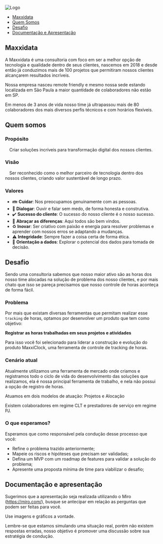 ![Logo](https://i.postimg.cc/qRXTZZ0z/logo-3.png)

- [Maxxidata](#Maxxidata)
- [Quem Somos](#quem-somos)
- [Desafio](#desafio)
- [Documentação e Apresentação](#documentação-e-apresentação)


## Maxxidata

A Maxxidata é uma consultoria com foco em ser a melhor opção de tecnologia e qualidade dentro de seus clientes, nascemos em 2018 e desde então já conduzimos mais de 100 projetos que permitiram nossos clientes alcançarem resultados incríveis. 

Nossa empresa nasceu remote friendly e mesmo nossa sede estando localizada em São Paula a maior quantidade de colaboradores não estão em SP.

Em menos de 3 anos de vida nosso time já ultrapassou mais de 80 colaboradores dos mais diversos perfis técnicos e com horários flexíveis. 



## Quem somos

### **Propósito**

 Criar soluções incríveis para transformação digital dos nossos clientes.

### **Visão**

 Ser reconhecido como o melhor parceiro de tecnologia dentro dos nossos clientes, criando valor sustentável de longo prazo.

### **Valores**

- :family: **Cuidar**: Nos preocupamos genuinamente com as pessoas.
- :speech_balloon: **Dialogar**: Ouvir e falar sem medo, de forma honesta e construtiva.
- :heavy_check_mark: **Sucesso do cliente**: O sucesso do nosso cliente é o nosso sucesso.
- :open_hands: **Abraçar as diferenças**: Aqui todos são bem vindos.
- :recycle: **Inovar**: Ser criativo com paixão e energia para resolver problemas e aprender com nossos erros se adaptando a mudanças.
- :warning: **Integridade**: Sempre fazer a coisa certa de forma ética.
- :memo: **Orientação a dados**: Explorar o potencial dos dados para tomada de decisão.


## Desafio

Sendo uma consultoria sabemos que nosso maior ativo são as horas dos nosso time alocadas na solução de problema dos nosso clientes, e por mais chato que isso se pareça precisamos que nosso controle de horas aconteça de forma fácil. 

### Problema

Por mais que existam diversas ferramentas que permitam realizar esse `tracking` de horas, optamos por desenvolver um produto que tem como objetivo:

**Registrar as horas trabalhadas em seus projetos e atividades**

Para isso você foi selecionado para liderar a construção e evolução do produto MaxxiClock, uma ferramenta de controle de tracking de horas.

### Cenário atual

Atualmente utilizamos uma ferramenta de mercado onde criamos e registramos todo o ciclo de vida do desenvolvimento das soluções que realizamos, ela é nossa principal ferramenta de trabalho, e nela não possui a opção de registro de horas.

Atuamos em dois modelos de atuação: Projetos e Alocação

Existem colaboradores em regime CLT e prestadores de serviço em regime PJ.

### O que esperamos?

Esperamos que como responsável pela condução desse processo que você:

- Refine o problema trazido anteriormente;
- Mapeie os riscos e hipóteses que precisam ser validadas;
- Defina um MVP com um roadmap de features para validar a solução do problema;
- Apresente uma proposta mínima de time para viabilizar o desafio;

## Documentação e apresentação

Sugerimos que a apresentação seja realizada utilizando o Miro (https://miro.com/), busque se antecipar em relação as perguntas que podem ser feitas para você.

Use imagens e gráficos a vontade.

Lembre-se que estamos simulando uma situação real, porém não existem respostas erradas, nosso objetivo é promover uma discussão sobre sua estratégia de condução.
